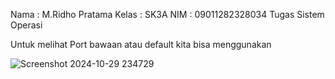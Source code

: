 Nama  : M.Ridho Pratama
Kelas  : SK3A
NIM    : 09011282328034
Tugas Sistem Operasi

Untuk melihat Port bawaan atau default kita bisa menggunakan 

![Screenshot 2024-10-29 234729](https://github.com/user-attachments/assets/3eb11d9b-eacb-41ad-aca9-eec327632128)

